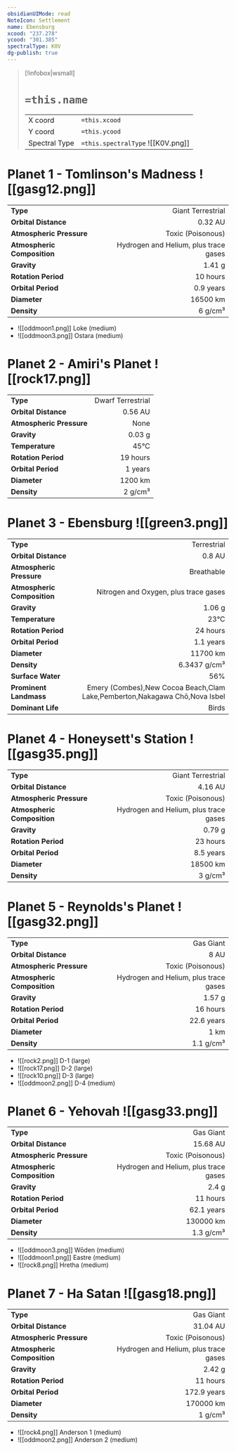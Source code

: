 ```yaml
---
obsidianUIMode: read
NoteIcon: Settlement
name: Ebensburg
xcood: "237.278"
ycood: "301.385"
spectralType: K0V
dg-publish: true
---
```

> [!infobox|wsmall]
> # `=this.name`
> | | |
> | - | - |
> | X coord | `=this.xcood` |
> | Y coord| `=this.ycood` |
> | Spectral Type | `=this.spectralType` ![[K0V.png]] |

# Planet 1 - Tomlinson's Madness ![[gasg12.png]]
|                             |                           |
| --------------------------- | -------------------------:|
| **Type**                    |             Giant Terrestrial |
| **Orbital Distance**        |   0.32 AU |
| **Atmospheric Pressure**    |       Toxic (Poisonous) |
| **Atmospheric Composition** |      Hydrogen and Helium, plus trace gases |
| **Gravity**                 |        1.41 g |
| **Rotation Period**         |  10 hours |
| **Orbital Period** | 0.9 years |
| **Diameter**                |      16500 km | 
| **Density**                 |    6 g/cm³ |



- ![[oddmoon1.png]] Loke (medium)
- ![[oddmoon3.png]] Ostara (medium)


# Planet 2 - Amiri's Planet ![[rock17.png]]
|                             |                           |
| --------------------------- | -------------------------:|
| **Type**                    |             Dwarf Terrestrial |
| **Orbital Distance**        |   0.56 AU |
| **Atmospheric Pressure**    |       None |
| **Gravity**                 |        0.03 g |
| **Temperature**             |    45°C |
| **Rotation Period**         |  19 hours |
| **Orbital Period** | 1 years |
| **Diameter**                |      1200 km | 
| **Density**                 |    2 g/cm³ |





# Planet 3 - Ebensburg ![[green3.png]]
|                             |                           |
| --------------------------- | -------------------------:|
| **Type**                    |             Terrestrial |
| **Orbital Distance**        |   0.8 AU |
| **Atmospheric Pressure**    |       Breathable |
| **Atmospheric Composition** |      Nitrogen and Oxygen, plus trace gases |
| **Gravity**                 |        1.06 g |
| **Temperature**             |    23°C |
| **Rotation Period**         |  24 hours |
| **Orbital Period** | 1.1 years |
| **Diameter**                |      11700 km | 
| **Density**                 |    6.3437 g/cm³ |
| **Surface Water**           |           56% | 
| **Prominent Landmass**      |         Emery (Combes),New Cocoa Beach,Clam Lake,Pemberton,Nakagawa Chō,Nova Isbel | 
| **Dominant Life**           |         Birds |





# Planet 4 - Honeysett's Station ![[gasg35.png]]
|                             |                           |
| --------------------------- | -------------------------:|
| **Type**                    |             Giant Terrestrial |
| **Orbital Distance**        |   4.16 AU |
| **Atmospheric Pressure**    |       Toxic (Poisonous) |
| **Atmospheric Composition** |      Hydrogen and Helium, plus trace gases |
| **Gravity**                 |        0.79 g |
| **Rotation Period**         |  23 hours |
| **Orbital Period** | 8.5 years |
| **Diameter**                |      18500 km | 
| **Density**                 |    3 g/cm³ |





# Planet 5 - Reynolds's Planet ![[gasg32.png]]
|                             |                           |
| --------------------------- | -------------------------:|
| **Type**                    |             Gas Giant |
| **Orbital Distance**        |   8 AU |
| **Atmospheric Pressure**    |       Toxic (Poisonous) |
| **Atmospheric Composition** |      Hydrogen and Helium, plus trace gases |
| **Gravity**                 |        1.57 g |
| **Rotation Period**         |  16 hours |
| **Orbital Period** | 22.6 years |
| **Diameter**                |      1 km | 
| **Density**                 |    1.1 g/cm³ |



- ![[rock2.png]] D-1 (large)
- ![[rock17.png]] D-2 (large)
- ![[rock10.png]] D-3 (large)
- ![[oddmoon2.png]] D-4 (medium)


# Planet 6 - Yehovah ![[gasg33.png]]
|                             |                           |
| --------------------------- | -------------------------:|
| **Type**                    |             Gas Giant |
| **Orbital Distance**        |   15.68 AU |
| **Atmospheric Pressure**    |       Toxic (Poisonous) |
| **Atmospheric Composition** |      Hydrogen and Helium, plus trace gases |
| **Gravity**                 |        2.4 g |
| **Rotation Period**         |  11 hours |
| **Orbital Period** | 62.1 years |
| **Diameter**                |      130000 km | 
| **Density**                 |    1.3 g/cm³ |



- ![[oddmoon3.png]] Wōden (medium)
- ![[oddmoon1.png]] Eastre (medium)
- ![[rock8.png]] Hretha (medium)


# Planet 7 - Ha Satan ![[gasg18.png]]
|                             |                           |
| --------------------------- | -------------------------:|
| **Type**                    |             Gas Giant |
| **Orbital Distance**        |   31.04 AU |
| **Atmospheric Pressure**    |       Toxic (Poisonous) |
| **Atmospheric Composition** |      Hydrogen and Helium, plus trace gases |
| **Gravity**                 |        2.42 g |
| **Rotation Period**         |  11 hours |
| **Orbital Period** | 172.9 years |
| **Diameter**                |      170000 km | 
| **Density**                 |    1 g/cm³ |



- ![[rock4.png]] Anderson 1 (medium)
- ![[oddmoon2.png]] Anderson 2 (medium)


